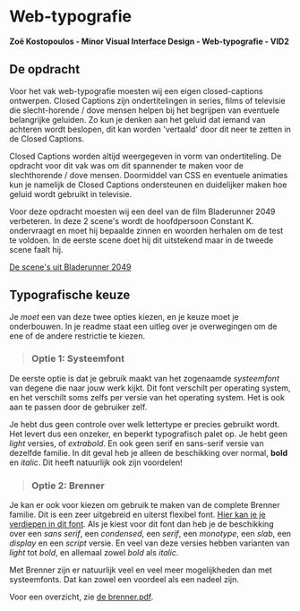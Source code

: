 # Web-typografie

**Zoë Kostopoulos - Minor Visual Interface Design - Web-typografie - VID2**

## De opdracht

Voor het vak web-typografie moesten wij een eigen closed-captions ontwerpen. Closed Captions zijn ondertitelingen in series, films of televisie die slecht-horende / dove mensen helpen bij het begrijpen van eventuele belangrijke geluiden. Zo kun je denken aan het geluid dat iemand van achteren wordt beslopen, dit kan worden 'vertaald' door dit neer te zetten in de Closed Captions. 

Closed Captions worden altijd weergegeven in vorm van ondertiteling. De opdracht voor dit vak was om dit spannender te maken voor de slechthorende / dove mensen. Doormiddel van CSS en eventuele animaties kun je namelijk de Closed Captions ondersteunen en duidelijker maken hoe geluid wordt gebruikt in televisie. 

Voor deze opdracht moesten wij een deel van de film Bladerunner 2049 verbeteren. In deze 2 scene's wordt de hoofdpersoon Constant K. ondervraagt en moet hij bepaalde zinnen en woorden herhalen om de test te voldoen. In de eerste scene doet hij dit uitstekend maar in de tweede scene faalt hij. 

[De scene's uit Bladerunner 2049](https://www.youtube.com/watch?v=vrP-_T-h9YM)

## Typografische keuze

Je *moet* een van deze twee opties kiezen, en je keuze moet je onderbouwen. In je readme staat een uitleg over je overwegingen om de ene of de andere restrictie te kiezen.

> ### Optie 1: Systeemfont

De eerste optie is dat je gebruik maakt van het zogenaamde *systeemfont* van degene die naar jouw werk kijkt. Dit font verschilt per operating system, en het verschilt soms zelfs per versie van het operating system. Het is ook aan te passen door de gebruiker zelf. 

Je hebt dus geen controle over welk lettertype er precies gebruikt wordt. Het levert dus een onzeker, en beperkt typografisch palet op. Je hebt geen *light* versies, of *extrabold*. En ook geen serif en sans-serif versie van dezelfde familie. In dit geval heb je alleen de beschikking over normal, **bold** en _italic_. Dit heeft natuurlijk ook zijn voordelen!

> ### Optie 2: Brenner

Je kan er ook voor kiezen om gebruik te maken van de complete Brenner familie. Dit is een zeer uitgebreid en uiterst flexibel font. [Hier kan je je verdiepen in dit font](https://www.typotheque.com/blog/brenner_an_unusual_typeface_family_with_distinct_voices). Als je kiest voor dit font dan heb je de beschikking over een *sans serif*, een *condensed*, een *serif*, een *monotype*, een *slab*, een *display* en een *script* versie. En veel van deze versies hebben varianten van *light* tot *bold*, en allemaal zowel *bold* als *italic*.

Met Brenner zijn er natuurlijk veel en veel meer mogelijkheden dan met systeemfonts. Dat kan zowel een voordeel als een nadeel zijn. 

Voor een overzicht, zie [de brenner.pdf](brenner.pdf).
